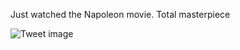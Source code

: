 Just watched the Napoleon movie. Total masterpiece


![Tweet image](/assets/crosspoast/GARGZqWbAAAiP0S.jpg)

